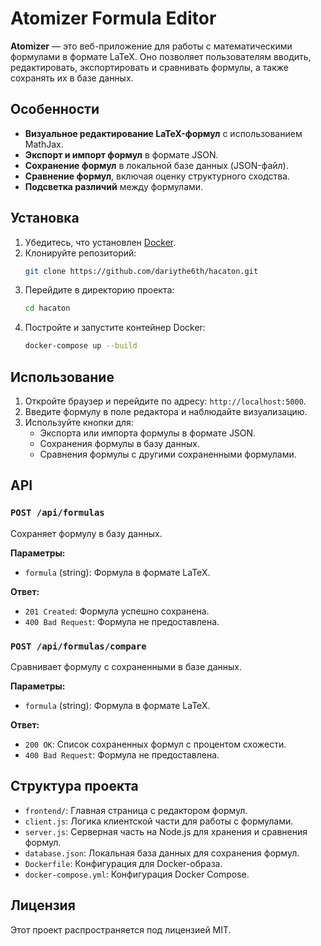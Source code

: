# Atomizer Formula Editor

**Atomizer** — это веб-приложение для работы с математическими формулами в формате LaTeX. Оно позволяет пользователям вводить, редактировать, экспортировать и сравнивать формулы, а также сохранять их в базе данных.

## Особенности

- **Визуальное редактирование LaTeX-формул** с использованием MathJax.
- **Экспорт и импорт формул** в формате JSON.
- **Сохранение формул** в локальной базе данных (JSON-файл).
- **Сравнение формул**, включая оценку структурного сходства.
- **Подсветка различий** между формулами.

## Установка

1. Убедитесь, что установлен [Docker](https://www.docker.com/).
2. Клонируйте репозиторий:
   ```bash
   git clone https://github.com/dariythe6th/hacaton.git
   ```
3. Перейдите в директорию проекта:
   ```bash
   cd hacaton
   ```
4. Постройте и запустите контейнер Docker:
   ```bash
   docker-compose up --build
   ```

## Использование

1. Откройте браузер и перейдите по адресу: `http://localhost:5000`.
2. Введите формулу в поле редактора и наблюдайте визуализацию.
3. Используйте кнопки для:
   - Экспорта или импорта формулы в формате JSON.
   - Сохранения формулы в базу данных.
   - Сравнения формулы с другими сохраненными формулами.

## API

### `POST /api/formulas`

Сохраняет формулу в базу данных.

**Параметры:**

- `formula` (string): Формула в формате LaTeX.

**Ответ:**

- `201 Created`: Формула успешно сохранена.
- `400 Bad Request`: Формула не предоставлена.

### `POST /api/formulas/compare`

Сравнивает формулу с сохраненными в базе данных.

**Параметры:**

- `formula` (string): Формула в формате LaTeX.

**Ответ:**

- `200 OK`: Список сохраненных формул с процентом схожести.
- `400 Bad Request`: Формула не предоставлена.

## Структура проекта

- `frontend/`: Главная страница с редактором формул.
- `client.js`: Логика клиентской части для работы с формулами.
- `server.js`: Серверная часть на Node.js для хранения и сравнения формул.
- `database.json`: Локальная база данных для сохранения формул.
- `Dockerfile`: Конфигурация для Docker-образа.
- `docker-compose.yml`: Конфигурация Docker Compose.

## Лицензия

Этот проект распространяется под лицензией MIT.

